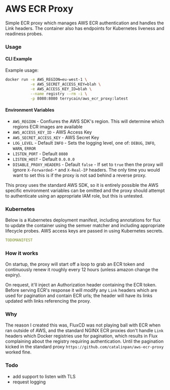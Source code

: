 # AWS ECR Proxy

Simple ECR proxy which manages AWS ECR authentication and handles the Link headers. 
The container also has endpoints for Kubernetes liveness and readiness probes.

### Usage

#### CLI Example

Example usage:
```bash
docker run -e AWS_REGION=eu-west-1 \
           -e AWS_SECRET_ACCESS_KEY=blah \
           -e AWS_ACCESS_KEY_ID=blah \
           --name registry --rm -i \
           -p 8080:8080 terrycain/aws_ecr_proxy:latest
```

#### Environment Variables

* `AWS_REGION` - Confiures the AWS SDK's region. This will determine which regions ECR images are available
* `AWS_ACCESS_KEY_ID` - AWS Access Key
* `AWS_SECRET_ACCESS_KEY` - AWS Secret Key
* `LOG_LEVEL` - Default `INFO` - Sets the logging level, one of: `DEBUG`, `INFO`, `WARN`, `ERROR`
* `LISTEN_PORT` - Default `8080`
* `LISTEN_HOST` - Default `0.0.0.0`
* `DISABLE_PROXY_HEADERS` - Default `false` - If set to `true` then the proxy will ignore `X-Forwarded-*` and `X-Real-IP` headers. The only time you would want to set this is if the proxy is not sad behind a reverse proxy. 

This proxy uses the standard AWS SDK, so it is entirely possible the AWS specific environment variables 
can be omitted and the proxy should attempt to authenticate using an appropriate IAM role, but this is untested.

### Kubernetes

Below is a Kubernetes deployment manifest, including annotations for flux to update the container using the semver matcher and including appropriate lifecycle probes. AWS access keys are passed in using Kubernetes secrets.

```yaml
TODOMANIFEST
```

### How it works

On startup, the proxy will start off a loop to grab an ECR token and continuously renew it roughly every 12 hours (unless amazon change the expiry).

On request, it'll inject an Authorization header containing the ECR token. Before serving ECR's response it will
modify any `Link` headers which are used for pagination and contain ECR urls; the header will have its links updated with links referencing the proxy.

### Why

The reason I created this was, FluxCD was not playing ball with ECR when ran outside of AWS, and the standard NGINX ECR proxies don't handle `Link` headers which Docker 
registries use for pagination, which results in Flux complaining about the registry requiring authentication. Until the pagination kicked in the standard proxy `https://github.com/catalinpan/aws-ecr-proxy` worked fine.

### Todo

* add support to listen with TLS
* request logging
